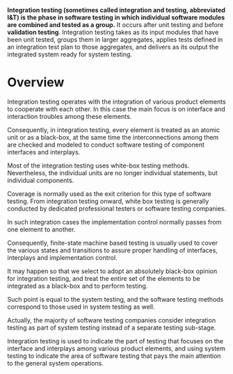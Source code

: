 __Integration testing (sometimes called integration and testing, abbreviated I&T) is the phase in software testing in which individual software modules are combined and tested as a group.__ It occurs after unit testing and before __validation testing__. Integration testing takes as its input modules that have been unit tested, groups them in larger aggregates, applies tests defined in an integration test plan to those aggregates, and delivers as its output the integrated system ready for system testing.

# Overview

Integration testing operates with the integration of various product elements to cooperate with each other. In this case the main focus is on interface and interaction troubles among these elements.

Consequently, in integration testing, every element is treated as an atomic unit or as a black-box, at the same time the interconnections among them are checked and modeled to conduct software testing of component interfaces and interplays.

Most of the integration testing uses white-box testing methods. Nevertheless, the individual units are no longer individual statements, but individual components.

Coverage is normally used as the exit criterion for this type of software testing. From integration testing onward, white box testing is generally conducted by dedicated professional testers or software testing companies.

In such integration cases the implementation control normally passes from one element to another.

Consequently, finite-state machine based testing is usually used to cover the various states and transitions to assure proper handling of interfaces, interplays and implementation control.

It may happen so that we select to adopt an absolutely black-box opinion for integration testing, and treat the entire set of the elements to be integrated as a black-box and to perform testing.

Such point is equal to the system testing, and the software testing methods correspond to those used in system testing as well.

Actually, the majority of software testing companies consider integration testing as part of system testing instead of a separate testing sub-stage.

Integration testing is used to indicate the part of testing that focuses on the interface and interplays among various product elements, and using system testing to indicate the area of software testing that pays the main attention to the general system operations.
